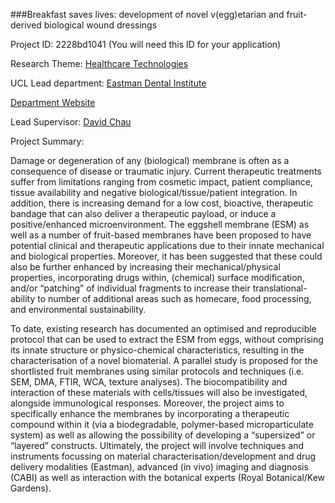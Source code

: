 ###Breakfast saves lives: development of novel v(egg)etarian and fruit-derived biological wound dressings

Project ID: 2228bd1041
(You will need this ID for your application)

Research Theme: [Healthcare Technologies](../themes/healthcare-technologies.md)

UCL Lead department: [Eastman Dental Institute](../departments/eastman-dental-institute.md)

[Department Website](https://www.ucl.ac.uk/eastman)

Lead Supervisor: [David Chau](https://iris.ucl.ac.uk/iris/browse/profile?upi=DYSCH88)

Project Summary:

Damage or degeneration of any (biological) membrane is often as a consequence of disease or traumatic injury. Current therapeutic treatments suffer from limitations ranging from cosmetic impact, patient compliance, tissue availability and negative biological/tissue/patient integration. In addition, there is increasing demand for a low cost, bioactive, therapeutic bandage that can also deliver a therapeutic payload, or induce a positive/enhanced microenvironment. The eggshell membrane (ESM) as well as a number of fruit-based membranes have been proposed to have potential clinical and therapeutic applications due to their innate mechanical and biological properties. Moreover, it has been suggested that these could also be further enhanced by increasing their mechanical/physical properties, incorporating drugs within, (chemical) surface modification, and/or “patching” of individual fragments to increase their translational-ability to number of additional areas such as homecare, food processing, and environmental sustainability. 
 
 To date, existing research has documented an optimised and reproducible protocol that can be used to extract the ESM from eggs, without comprising its innate structure or physico-chemical characteristics, resulting in the characterisation of a novel biomaterial. A parallel study is proposed for the shortlisted fruit membranes using similar protocols and techniques (i.e. SEM, DMA, FTIR, WCA, texture analyses). The biocompatibility and interaction of these materials with cells/tissues will also be investigated, alongside immunological responses. Moreover, the project aims to specifically enhance the membranes by incorporating a therapeutic compound within it (via a biodegradable, polymer-based microparticulate system) as well as allowing the possibility of developing a “supersized” or “layered” constructs. Ultimately, the project will involve techniques and instruments focussing on material characterisation/development and drug delivery modalities (Eastman), advanced (in vivo) imaging and diagnosis (CABI) as well as interaction with the botanical experts (Royal Botanical/Kew Gardens).